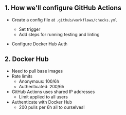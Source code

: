 ## 1. How we'll configure GitHub Actions

- Create a config file at `.github/workflows/checks.yml`
    - Set trigger
    - Add steps for running testing and linting

- Configure Docker Hub Auth

## 2. Docker Hub

- Need to pull base images
- Rate limits
    - Anonymous: 100/6h
    - Authenticated: 200/6h
- GitHub Actions uses shared IP addresses
    - Limit applied to all users
- Authenticate with Docker Hub
    - 200 pulls per 6h all to ourselves!

